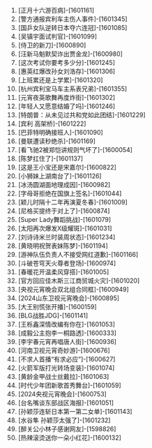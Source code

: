 
1. [正月十六游百病]-[1601161]
1. [警方通报宾利车主伤人事件]-[1601345]
1. [国乒女队逆转日本夺六连冠]-[1601085]
1. [吴镇宇面试判官]-[1601099]
1. [侍卫的新刀]-[1600890]
1. [汪新马魁默契诈出贾金龙]-[1600980]
1. [这次考试你要考多少分]-[1601245]
1. [惠英红爆改孙女刘浩存]-[1601306]
1. [上班累还是上学累]-[1601320]
1. [杭州宾利宝马车主系表兄弟]-[1601355]
1. [元宵夜英歌舞再度炸街]-[1601302]
1. [年轻人又愿意结婚了吗]-[1601246]
1. [特朗普：从未见过共和党如此团结]-[1601229]
1. [宾利 高架桥]-[1601222]
1. [巴菲特明确接班人]-[1601090]
1. [曼联遭读秒绝杀]-[1601169]
1. [看飞驰2被郑恺讲规则气坏了]-[1600054]
1. [陈梦扛住了]-[1601137]
1. [这是王小宝还是宋嘉尔]-[1600822]
1. [小狮妹上湖南台了]-[1601126]
1. [冰汤圆湖面地理成因]-[1600982]
1. [字母哥拒绝在国旗上签名]-[1601044]
1. [颖儿时隔十二年再演夏冬春]-[1601009]
1. [尼格买提终于对上了]-[1600874]
1. [Super Lady舞蹈挑战]-[1601079]
1. [太阳再次爆发X级耀斑]-[1601031]
1. [刘诗诗米兰时装周状态]-[1601234]
1. [黄晓明祝贺表妹陈梦]-[1601194]
1. [游神队伍负责人不接受网红道歉]-[1601166]
1. [斗破苍穹天火尊者登场]-[1600974]
1. [春暖花开温柔风穿搭]-[1601005]
1. [官方回应佳木斯三江商贸城火灾]-[1601020]
1. [央视元宵晚会双北组合同框]-[1600949]
1. [2024山东卫视元宵晚会]-[1600895]
1. [大王别慌张开播]-[1600159]
1. [BLG战胜JDG]-[1601141]
1. [王栎鑫深情改编有你在]-[1601053]
1. [成毅公主抱李一桐路透]-[1600333]
1. [李宇春元宵再唱唐人街]-[1600936]
1. [河南卫视元宵奇妙游]-[1600676]
1. [不求人首播“有求必应”]-[1600627]
1. [火箭军版打光转场变装]-[1601074]
1. [黄龄金甲战士丝戴拉]-[1601063]
1. [时代少年团新歌首秀舞台]-[1601059]
1. [2024央视元宵晚会]-[1600753]
1. [台名嘴谈东部战区海报]-[1601051]
1. [孙颖莎连斩日本第一第二女单]-[1601143]
1. [水谷隼 孙颖莎太强了]-[1601232]
1. [醉关公小林子感谢网友]-[1598826]
1. [热辣滚烫送你一朵小红花]-[1600132]